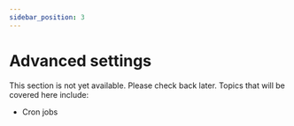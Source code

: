 ```yaml
---
sidebar_position: 3
---
```


# Advanced settings

This section is not yet available. Please check back later. Topics that will be covered here include:
- Cron jobs
